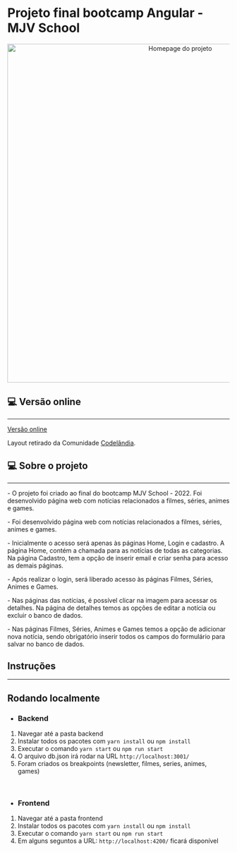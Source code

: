 # Projeto final bootcamp Angular - MJV School

<div align="center">
  <img
    width="768px"
    height="auto"
    alt="Homepage do projeto"
    title="Home do blog"
    src="./groceyish.JPG"
  />
</div>

## 💻 Versão online

---

<a href="https://groce-yish.vercel.app/" target="_blank">Versão online</a>

Layout retirado da Comunidade [Codelândia](https://www.figma.com/file/Yb9IBH56g7T1hdIyZ3BMNO/Desafios---Codel%C3%A2ndia?node-id=15409%3A2).

## 💻 Sobre o projeto

---

<p>- O projeto foi criado ao final do bootcamp MJV School - 2022. Foi desenvolvido página web com notícias relacionados a filmes, séries, animes e games.</p>
<p>- Foi desenvolvido página web com notícias relacionados a filmes, séries, animes e games.</p>
<p>- Inicialmente o acesso será apenas às páginas Home, Login e cadastro. A página Home, contém a chamada para as notícias de todas as categorias.
Na página Cadastro, tem a opção de inserir email e criar senha para acesso as demais páginas.</p>
<p>- Após realizar o login, será liberado acesso às páginas Filmes, Séries, Animes e Games. </p>
<p>- Nas páginas das notícias, é possível clicar na imagem para acessar os detalhes. Na página de detalhes temos as opções de editar a notícia ou excluir o banco de dados. </p>
<p>- Nas páginas Filmes, Séries, Animes e Games temos a opção de adicionar nova notícia, sendo obrigatório inserir todos os campos do formulário para salvar no banco de dados.</p>


## Instruções

---
## Rodando localmente

* ### Backend

1. Navegar até a pasta backend
2. Instalar todos os pacotes com `yarn install` ou `npm install`
3. Executar o comando `yarn start` ou `npm run start`
4. O arquivo db.json irá rodar na URL `http://localhost:3001/`
5. Foram criados os breakpoints (newsletter, filmes, series, animes, games)

<br>

* ### Frontend

1. Navegar até a pasta frontend
2. Instalar todos os pacotes com `yarn install` ou `npm install`
3. Executar o comando `yarn start` ou `npm run start`
4. Em alguns seguntos a URL: `http://localhost:4200/` ficará disponível
